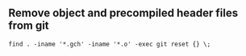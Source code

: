 Remove object and precompiled header files from git
---------------------------------------------------
    find . -iname '*.gch' -iname '*.o' -exec git reset {} \;
